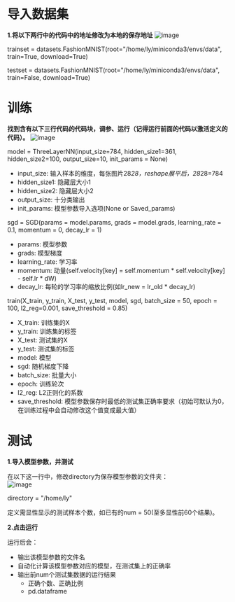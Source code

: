 # 导入数据集
**1.将以下两行中的代码中的地址修改为本地的保存地址**
![image](https://github.com/He1senbergg/homework1/assets/148076707/c4f3301f-d268-41b6-b4d0-88c8a8d8f6d1)

trainset = datasets.FashionMNIST(root="/home/ly/miniconda3/envs/data", train=True, download=True)

testset = datasets.FashionMNIST(root="/home/ly/miniconda3/envs/data", train=False, download=True)

# 训练
**找到含有以下三行代码的代码块，调参、运行（记得运行前面的代码以激活定义的代码）。**
![image](https://github.com/He1senbergg/homework1/assets/148076707/b92477d6-b52e-49b7-b3db-e2699b7ab9b3)

model = ThreeLayerNN(input_size=784, hidden_size1=361, hidden_size2=100, output_size=10, init_params = None)

- input_size: 输入样本的维度，每张图片28*28，reshape展平后，28*28=784
- hidden_size1: 隐藏层大小1
- hidden_size2: 隐藏层大小2
- output_size: 十分类输出
- init_params: 模型参数导入选项(None or Saved_params)

sgd = SGD(params = model.params, grads = model.grads, learning_rate = 0.1, momentum = 0, decay_lr = 1)

- params: 模型参数
- grads: 模型梯度
- learning_rate: 学习率
- momentum: 动量(self.velocity[key] = self.momentum * self.velocity[key] - self.lr * dW)
- decay_lr: 每轮的学习率的缩放比例(如lr_new = lr_old * decay_lr)
  
train(X_train, y_train, X_test, y_test, model, sgd, batch_size = 50, epoch = 100, l2_reg=0.001, save_threshold = 0.85)

- X_train: 训练集的X
- y_train: 训练集的标签
- X_test: 测试集的X
- y_test: 测试集的标签
- model: 模型
- sgd: 随机梯度下降
- batch_size: 批量大小
- epoch: 训练轮次
- l2_reg: L2正则化的系数
- save_threshold: 模型参数保存时最低的测试集正确率要求（初始可默认为0，在训练过程中会自动修改这个值变成最大值）

# 测试
**1.导入模型参数，并测试**

在以下这一行中，修改directory为保存模型参数的文件夹：   
![image](https://github.com/He1senbergg/homework1/assets/148076707/6e6a651d-a733-4c13-9b64-d8dd3f68c694)

directory = "/home/ly"

定义需显性显示的测试样本个数，如已有的num = 50(至多显性前60个结果)。

**2.点击运行**

运行后会：
- 输出该模型参数的文件名
- 自动化计算该模型参数对应的模型，在测试集上的正确率
- 输出前num个测试集数据的运行结果
  - 正确个数、正确比例
  - pd.dataframe 
